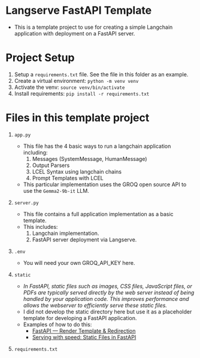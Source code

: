 # Langserve FastAPI Template
* This is a template project to use for creating a simple Langchain application with deployment on a FastAPI server.



# Project Setup
1. Setup a `requirements.txt` file. See the file in this folder as an example.
2. Create a virtual environment: `python -m venv venv`
3. Activate the venv: `source venv/bin/activate`
4. Install requirements: `pip install -r requirements.txt`


# Files in this template project
1. `app.py`
   * This file has the 4 basic ways to run a langchain application including:
     1. Messages (SystemMessage, HumanMessage)
     2. Output Parsers
     3. LCEL Syntax using langchain chains
     4. Prompt Templates with LCEL
   * This particular implementation uses the GROQ open source API to use the `Gemma2-9b-it` LLM.
    
2. `server.py`
   * This file contains a full application implementation as a basic template.
   * This includes:
     1. Langchain implementation.
     2. FastAPI server deployment via Langserve.
    
3. `.env`
   * You will need your own GROQ_API_KEY here.
  
4. `static`
   * *In FastAPI, static files such as images, CSS files, JavaScript files, or PDFs are typically served directly by the web server instead of being handled by your application code. This improves performance and allows the webserver to efficiently serve these static files.*
   * I did not develop the static directory here but use it as a placeholder template for developing a FastAPI application. 
   * Examples of how to do this:
     * [FastAPI — Render Template & Redirection](https://medium.com/featurepreneur/fastapi-render-template-redirection-c98a26ae1e2a)
     * [Serving with speed: Static Files in FastAPI](https://medium.com/featurepreneur/serving-with-speed-static-files-in-fastapi-66af61c203e9)

6. `requirements.txt`
